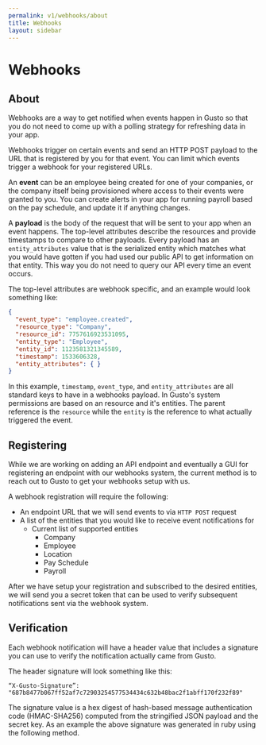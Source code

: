 ```yaml
---
permalink: v1/webhooks/about
title: Webhooks
layout: sidebar
---
```


<h1 class="block">
    Webhooks
</h1>

## About
Webhooks are a way to get notified when events happen in Gusto so that you do not need to come up with a polling strategy for refreshing data in your app.

Webhooks trigger on certain events and send an HTTP POST payload to the URL that is registered by you for that event. You can limit which events trigger a webhook for your registered URLs.

An **event** can be an employee being created for one of your companies, or the company itself being provisioned where access to their events were granted to you. You can create alerts in your app for running payroll based on the pay schedule, and update it if anything changes.

A **payload** is the body of the request that will be sent to your app when an event happens. The top-level attributes describe the resources and provide timestamps to compare to other payloads. Every payload has an `entity_attributes` value that is the serialized entity which matches what you would have gotten if you had used our public API to get information on that entity. This way you do not need to query our API every time an event occurs.

The top-level attributes are webhook specific, and an example would look something like:

```json
{
  "event_type": "employee.created",
  "resource_type": "Company",
  "resource_id": 7757616923531095,
  "entity_type": "Employee",
  "entity_id": 1123581321345589,
  "timestamp": 1533606328,
  "entity_attributes": { }
}
```

In this example, `timestamp`, `event_type`, and `entity_attributes` are all standard keys to have in a webhooks payload. In Gusto's system permissions are based on an resource and it's entities. The parent reference is the `resource` while the `entity` is the reference to what actually triggered the event.


## Registering

While we are working on adding an API endpoint and eventually a GUI for registering an endpoint with our webhooks system, the current method is to reach out to Gusto to get your webhooks setup with us.

A webhook registration will require the following:

  - An endpoint URL that we will send events to via `HTTP POST` request
  - A list of the entities that you would like to receive event notifications for
    - Current list of supported entities
      - Company
      - Employee
      - Location
      - Pay Schedule
      - Payroll

After we have setup your registration and subscribed to the desired entities, we will send you a secret token that can be used to verify subsequent notifications sent via the webhook system.

## Verification

Each webhook notification will have a header value that includes a signature you can use to verify the notification actually came from Gusto.

The header signature will look something like this:

```
“X-Gusto-Signature”: "687b8477b067ff52af7c72903254577534434c632b48bac2f1abff170f232f89"
```

The signature value is a hex digest of hash-based message authentication code (HMAC-SHA256) computed from the stringified JSON payload and the secret key. As an example the above signature was generated in ruby using the following method.

